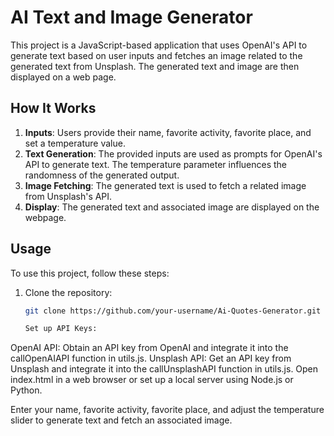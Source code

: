 # AI Text and Image Generator

This project is a JavaScript-based application that uses OpenAI's API to generate text based on user inputs and fetches an image related to the generated text from Unsplash. The generated text and image are then displayed on a web page.

## How It Works

1. **Inputs**: Users provide their name, favorite activity, favorite place, and set a temperature value.
2. **Text Generation**: The provided inputs are used as prompts for OpenAI's API to generate text. The temperature parameter influences the randomness of the generated output.
3. **Image Fetching**: The generated text is used to fetch a related image from Unsplash's API.
4. **Display**: The generated text and associated image are displayed on the webpage.

## Usage

To use this project, follow these steps:

1. Clone the repository:

   ```bash
   git clone https://github.com/your-username/Ai-Quotes-Generator.git

   Set up API Keys:

OpenAI API: Obtain an API key from OpenAI and integrate it into the callOpenAIAPI function in utils.js.
Unsplash API: Get an API key from Unsplash and integrate it into the callUnsplashAPI function in utils.js.
Open index.html in a web browser or set up a local server using Node.js or Python.

Enter your name, favorite activity, favorite place, and adjust the temperature slider to generate text and fetch an associated image.
